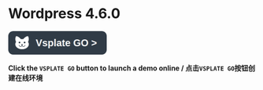 # Wordpress 4.6.0

<a href="https://www.vsplate.com/?docker-compose=https://github.com/vsplate/dcenvs/wordpress/4.6.0"><img alt="VSPLATE GO" src="https://raw.githubusercontent.com/vsplate/images/master/vsgo_btn.png" width="200px"></a>

**Click the `VSPLATE GO` button to launch a demo online / 点击`VSPLATE GO`按钮创建在线环境**